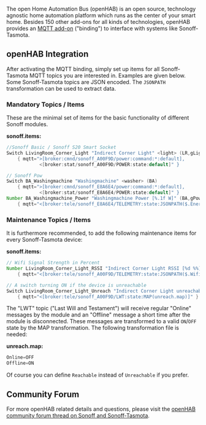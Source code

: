 The open Home Automation Bus (openHAB) is an open source, technology agnostic home automation platform which runs as the center of your smart home. Besides 150 other add-ons for all kinds of technologies, openHAB provides an [MQTT add-on](http://docs.openhab.org/addons/bindings.html) ("binding") to interface with systems like Sonoff-Tasmota.

## openHAB Integration

After activating the MQTT binding, simply set up items for all Sonoff-Tasmota MQTT topics you are interested in. Examples are given below. Some Sonoff-Tasmota topics are JSON encoded. The `JSONPATH` transformation can be used to extract data.

### Mandatory Topics / Items

These are the minimal set of items for the basic functionality of different Sonoff modules.

**sonoff.items:**
```java
//Sonoff Basic / Sonoff S20 Smart Socket
Switch LivingRoom_Corner_Light "Indirect Corner Light" <light> (LR,gLight)
    { mqtt=">[broker:cmnd/sonoff_A00F9D/power:command:*:default],
            <[broker:stat/sonoff_A00F9D/POWER:state:default]" }

// Sonoff Pow
Switch BA_Washingmachine "Washingmachine" <washer> (BA)
    { mqtt=">[broker:cmnd/sonoff_E8A6E4/power:command:*:default],
            <[broker:stat/sonoff_E8A6E4/POWER:state:default]" }
Number BA_Washingmachine_Power "Washingmachine Power [%.1f W]" (BA,gPower)
    { mqtt="<[broker:tele/sonoff_E8A6E4/TELEMETRY:state:JSONPATH($.Energy.Power)]" }
```

### Maintenance Topics / Items

It is furthermore recommended, to add the following maintenance items for every Sonoff-Tasmota device:

**sonoff.items:** 
```java
// Wifi Signal Strength in Percent
Number LivingRoom_Corner_Light_RSSI "Indirect Corner Light RSSI [%d %%]" (gRSSI)
    { mqtt="<[broker:tele/sonoff_A00F9D/TELEMETRY:state:JSONPATH($.Wifi.RSSI)]" }

// A switch turning ON if the device is unreachable
Switch LivingRoom_Corner_Light_Unreach "Indirect Corner Light unreachable" (gUnreach)
    { mqtt="<[broker:tele/sonoff_A00F9D/LWT:state:MAP(unreach.map)]" }
```

The "LWT" topic ("Last Will and Testament") will receive regular "Online" messages by the module and an "Offline" message a short time after the module is disconnected. These messages are transformed to a valid `ON`/`OFF` state by the MAP transformation. The following transformation file is needed:

**unreach.map:**
```java
Online=OFF
Offline=ON
```

Of course you can define `Reachable` instead of `Unreachable` if you prefer. 

## Community Forum

For more openHAB related details and questions, please visit the [openHAB community forum thread on Sonoff and Sonoff-Tasmota](https://community.openhab.org/t/itead-sonoff-switches-and-sockets-cheap-esp8266-wifi-mqtt-hardware/15024/1).